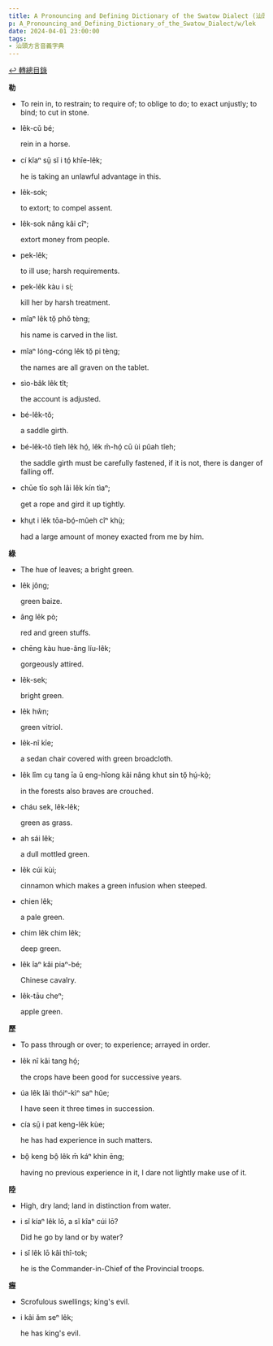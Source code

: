 ```yaml
---
title: A Pronouncing and Defining Dictionary of the Swatow Dialect (汕頭方言音義字典) / lek
p: A_Pronouncing_and_Defining_Dictionary_of_the_Swatow_Dialect/w/lek
date: 2024-04-01 23:00:00
tags: 
- 汕頭方言音義字典
---
```


[↩️ 轉總目錄](/A_Pronouncing_and_Defining_Dictionary_of_the_Swatow_Dialect)


**勒**
- To rein in, to restrain; to require of; to oblige to do; to exact unjustly; to bind; to cut in stone.

- lêk-cŭ bé;

  rein in a horse.

- cí kĭaⁿ sṳ̄ sĭ i tó̤ khīe-lêk;

  he is taking an unlawful advantage in this.

- lêk-sok;

  to extort; to compel assent.

- lêk-sok nâng kâi cîⁿ;

  extort money from people.

- pek-lêk;

  to ill use; harsh requirements.

- pek-lêk kàu i sí;

  kill her by harsh treatment.

- mîaⁿ lêk tŏ̤ phŏ tèng;

  his name is carved in the list.

- mîaⁿ lóng-cóng lêk tŏ̤ pi tèng;

  the names are all graven on the tablet.

- sìo-bâk lêk tît;

  the account is adjusted.

- bé-lêk-tŏ;

  a saddle girth.

- bé-lêk-tŏ tîeh lêk hó̤, lêk m̄-hó̤ cū ùi pûah tîeh;

  the saddle girth must be carefully fastened, if it is not, there is danger of falling off.

- chūe tîo so̤h lâi lêk kín tìaⁿ;

  get a rope and gird it up tightly.

- khṳt i lêk tōa-bó̤-mûeh cîⁿ khṳ̀;

  had a large amount of money exacted from me by him.

**綠**
- The hue of leaves; a bright green.

- lêk jông;

  green baize.

- âng lêk pò;

  red and green stuffs.

- chēng kàu hue-âng líu-lêk;

  gorgeously attired.

- lêk-sek;

  bright green.

- lêk hŵn;

  green vitriol.

- lêk-nî kīe;

  a sedan chair covered with green broadcloth.

- lêk lîm cṳ tang īa ŭ eng-hîong kâi nâng khut sin tŏ̤ hṳ́-kò̤;

  in the forests also braves are crouched.

- cháu sek, lêk-lêk;

  green as grass.

- ah sái lêk;

  a dull mottled green.

- lêk cúi kùi;

  cinnamon which makes a green infusion when steeped.

- chien lêk;

  a pale green.

- chim lêk chim lêk;

  deep green.

- lêk îaⁿ kâi piaⁿ-bé;

  Chinese cavalry.

- lêk-tāu cheⁿ;

  apple green.

**歷**
- To pass through or over; to experience; arrayed in order.

- lêk nî kâi tang hó̤;

  the crops have been good for successive years.

- úa lêk lâi thóiⁿ-kìⁿ saⁿ hûe;

  I have seen it three times in succession.

- cía sṳ̄ i pat keng-lêk kùe;

  he has had experience in such matters.

- bô̤ keng bô̤ lêk m̄ káⁿ khin ēng;

  having no previous experience in it, I dare not lightly make use of it.

**陸**
- High, dry land; land in distinction from water.

- i sĭ kíaⁿ lêk lō, a sĭ kîaⁿ cúi lō?

  Did he go by land or by water?

- i sĭ lêk lō kâi thî-tok;

  he is the Commander-in-Chief of the Provincial troops.

**癧**
- Scrofulous swellings; king's evil.

- i kâi ăm seⁿ lêk;

  he has king's evil.